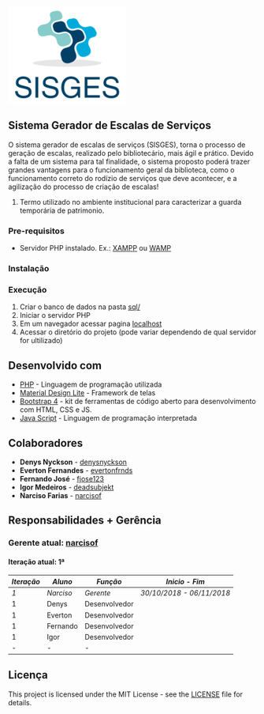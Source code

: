 <img src="img/logotipo.png">


## Sistema Gerador de Escalas de Serviços

  O sistema gerador de escalas de serviços (SISGES), torna o processo de geração de
escalas, realizado pelo bibliotecário, mais ágil e prático. Devido a falta de um sistema para
tal finalidade, o sistema proposto poderá trazer grandes vantagens para o funcionamento
geral da biblioteca, como o funcionamento correto do rodízio de serviços que deve
acontecer, e a agilização do processo de criação de escalas!

1. Termo utilizado no ambiente institucional para caracterizar a guarda temporária de patrimonio.

### Pre-requisitos

* Servidor PHP instalado. Ex.: [XAMPP](https://www.apachefriends.org/download.html) ou [WAMP](http://www.wampserver.com/en/)

### Instalação

### Execução

1. Criar o banco de dados na pasta [sql/](https://github.com/rodrigoaggeu/GP3U/tree/master/sql)
2. Iniciar o servidor PHP
3. Em um navegador acessar pagina [localhost](http://localhost)
4. Acessar o diretório do projeto (pode variar dependendo de qual servidor for ultilizado)

## Desenvolvido com

* [PHP](http://php.net/) - Linguagem de programação utilizada
* [Material Design Lite](https://getmdl.io/) - Framework de telas
* [Bootstrap 4](https://getbootstrap.com/) - kit de ferramentas de código aberto para desenvolvimento com HTML, CSS e JS.
* [Java Script](https://www.javascript.com/) - Linguagem de programação interpretada

## Colaboradores

* **Denys Nyckson** - [denysnyckson](https://github.com/denysnyckson)
* **Everton Fernandes** - [evertonfrnds](https://github.com/evertonfrnds)
* **Fernando José** - [fjose123](https://github.com/fjose123)
* **Igor Medeiros** - [deadsubjekt](https://github.com/deadsubjekt)
* **Narciso Farias** - [narcisof](https://github.com/narcisof)

## Responsabilidades + Gerência

### Gerente atual: [narcisof](https://github.com/narcisof)

#### Iteração atual: 1ª

| *Iteração* | *Aluno*     | *Função*      | *Inicio - Fim*          |
| ---------- | ----------- | ------------- | ----------------------- |
| *1*        | *Narciso*   | *Gerente*     |*30/10/2018 - 06/11/2018*|
| 1          | Denys       | Desenvolvedor |                         |
| 1          | Everton     | Desenvolvedor |                         |
| 1          | Fernando    | Desenvolvedor |                         |
| 1          | Igor        | Desenvolvedor |                         |
| -          | -           | -             |                         |

## Licença

This project is licensed under the MIT License - see the [LICENSE](https://github.com/denysnyckson/SISGES/blob/master/LICENSE) file for details.
